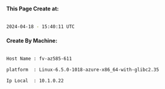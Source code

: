 
   
#### This Page Create at:

```bash

2024-04-18 - 15:40:11 UTC

```

#### Create By Machine:

```bash

Host Name : fv-az585-611

platform  : Linux-6.5.0-1018-azure-x86_64-with-glibc2.35

Ip Local  : 10.1.0.22

```

